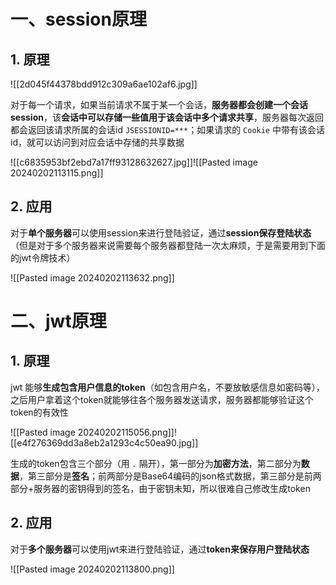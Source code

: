 # 一、session原理

## 1. 原理

![[2d045f44378bdd912c309a6ae102af6.jpg]]

对于每一个请求，如果当前请求不属于某一个会话，**服务器都会创建一个会话session**，该**会话中可以存储一些值用于该会话中多个请求共享**，服务器每次返回都会返回该请求所属的会话id `JSESSIONID=***`；如果请求的 `Cookie` 中带有该会话id，就可以访问到对应会话中存储的共享数据

![[c6835953bf2ebd7a17ff93128632627.jpg]]![[Pasted image 20240202113115.png]]

## 2. 应用

对于**单个服务器**可以使用session来进行登陆验证，通过**session保存登陆状态**（但是对于多个服务器来说需要每个服务器都登陆一次太麻烦，于是需要用到下面的jwt令牌技术）

![[Pasted image 20240202113632.png]]

# 二、jwt原理

## 1. 原理

jwt 能够**生成包含用户信息的token**（如包含用户名，不要放敏感信息如密码等），之后用户拿着这个token就能够往各个服务器发送请求，服务器都能够验证这个token的有效性

![[Pasted image 20240202115056.png]]![[e4f276369dd3a8eb2a1293c4c50ea90.jpg]]

生成的token包含三个部分（用 `.` 隔开），第一部分为**加密方法**，第二部分为**数据**，第三部分是**签名**；前两部分是Base64编码的json格式数据，第三部分是前两部分+服务器的密钥得到的签名，由于密钥未知，所以很难自己修改生成token

## 2. 应用

对于**多个服务器**可以使用jwt来进行登陆验证，通过**token来保存用户登陆状态**

![[Pasted image 20240202113800.png]]


